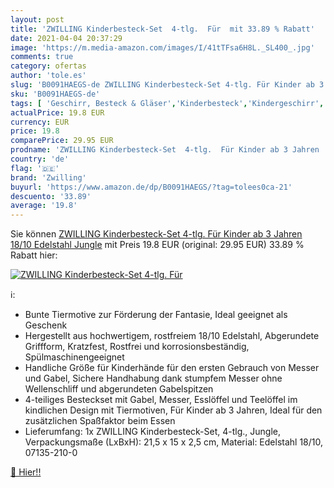 ```yaml
---
layout: post
title: 'ZWILLING Kinderbesteck-Set  4-tlg.  Für  mit 33.89 % Rabatt'
date: 2021-04-04 20:37:29
image: 'https://m.media-amazon.com/images/I/41tTFsa6H8L._SL400_.jpg'
comments: true
category: ofertas
author: 'tole.es'
slug: 'B0091HAEGS-de ZWILLING Kinderbesteck-Set 4-tlg. Für Kinder ab 3 Jahren...'
sku: 'B0091HAEGS-de'
tags: [ 'Geschirr, Besteck & Gläser','Kinderbesteck','Kindergeschirr','Küche, Haushalt & Wohnen','Küche, Kochen & Backen','zwilling', ]
actualPrice: 19.8 EUR
currency: EUR
price: 19.8
comparePrice: 29.95 EUR
prodname: 'ZWILLING Kinderbesteck-Set  4-tlg.  Für Kinder ab 3 Jahren  18/10 Edelstahl  Jungle'
country: 'de'
flag: '🇩🇪'
brand: 'Zwilling'
buyurl: 'https://www.amazon.de/dp/B0091HAEGS/?tag=tolees0ca-21'
descuento: '33.89'
average: '19.8'
---
```


Sie können [ZWILLING Kinderbesteck-Set  4-tlg.  Für Kinder ab 3 Jahren  18/10 Edelstahl  Jungle](https://www.amazon.de/dp/B0091HAEGS/?tag=tolees0ca-21) mit Preis 19.8 EUR (original: 29.95 EUR) 33.89 % Rabatt hier:

[![ZWILLING Kinderbesteck-Set  4-tlg.  Für ](https://m.media-amazon.com/images/I/41tTFsa6H8L._SL400_.jpg)](https://www.amazon.de/dp/B0091HAEGS/?tag=tolees0ca-21)

ℹ️:

- Bunte Tiermotive zur Förderung der Fantasie, Ideal geeignet als Geschenk
- Hergestellt aus hochwertigem, rostfreiem 18/10 Edelstahl, Abgerundete Griffform, Kratzfest, Rostfrei und korrosionsbeständig, Spülmaschinengeeignet
- Handliche Größe für Kinderhände für den ersten Gebrauch von Messer und Gabel, Sichere Handhabung dank stumpfem Messer ohne Wellenschliff und abgerundeten Gabelspitzen
- 4-teiliges Besteckset mit Gabel, Messer, Esslöffel und Teelöffel im kindlichen Design mit Tiermotiven, Für Kinder ab 3 Jahren, Ideal für den zusätzlichen Spaßfaktor beim Essen
- Lieferumfang: 1x ZWILLING Kinderbesteck-Set, 4-tlg., Jungle, Verpackungsmaße (LxBxH): 21,5 x 15 x 2,5 cm, Material: Edelstahl 18/10, 07135-210-0

[🛒 Hier!!](https://www.amazon.de/dp/B0091HAEGS/?tag=tolees0ca-21)

